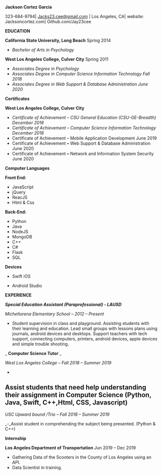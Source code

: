 **Jackson Cortez Garcia**

323-684-9794| Jacks23.cee@gmail.com | Los Angeles, CA| website: Jacksoncortez.com| Github.com/Jay23cee

**EDUCATION**

**California State University, Long Beach** Spring 2014

- _Bachelor of Arts in Psychology_

**West Los Angeles College, Culver City** Spring 2011

- _Associates Degree in Psychology_
- _Associates Degree in Computer Science Information Technology Fall 2018_
- _Associates Degree in Web Support &amp; Database Administration June 2020_

**Certificates**

**West Los Angeles College, Culver City**

- _Certificate of Achievement – CSU General Education (CSU-GE-Breadth) December 2018_
- _Certificate of Achievement – Computer Science Information Technology December 2018_
- Certificate of Achievement – Mobile Application Development June 2019
- Certificate of Achievement **–** Web Support &amp; Database Administration June 2020
- Certificate of Achievement **–** Network and Information System Security June 2020


**Computer Languages**

**Front End:**

- JavaScript
- jQuery
- ReacJS
- Html &amp; Css

**Back-End:**

- Python
- Java
- NodeJS
- MongoDB
- C++
- C#
- Flask
- SQL

**Devices**

- Swift iOS

- Android Studio


**EXPERIENCE**

_**Special Education Assistant (Paraprofessional) - LAUSD**_

_Micheltorena Elementary School – 2012 – Present_

- Student supervision in class and playground. Assisting students with their learning and education. Lead small groups with lessons plans using journals, android devices and desktops. Support teachers with tech support, connecting computers, printers, android devices, apple devices and simple trouble shooting.

_ **Computer Science Tutor** _

_West Los Angeles College – Fall 2018 – Summer 2019_

-
## Assist students that need help understanding their assignment in Computer Science (Python, Java, Swift, C++,Html, CSS, Javascript)

_USC Upward bound /Trio – Fall 2018 – Summer 2019_

_-_Assist student in comprehending the subject being presented. (Python &amp; C++)

**Internship**

**Los Angeles Department of Transportation** Jun 2019 – Dec 2019

- Gathering Data of the Scooters in the County of Los Angeles using an API.
- Data Scientist in training.
